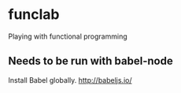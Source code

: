 # funclab
Playing with functional programming

## Needs to be run with babel-node
Install Babel globally. http://babeljs.io/ 
